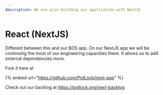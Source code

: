 ```yaml
---
description: We are also building our application with NextJS
---
```


# React (NextJS)

Different between this and our BOS app. On our NextJS app we will be continuing the most of our engineering capacities there. It allows us to add external dependencies more.&#x20;



Fork it here at

{% embed url="https://github.com/PotLock/next-app" %}

Check out our backlog at [https://potlock.org/next-backlog ](https://potlock.org/next-backlog)
